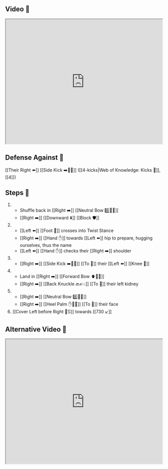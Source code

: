 ## Video 🎥

<iframe src="https://www.youtube.com/embed/IBxrzv2vB94" width="100%" height="400"></iframe>

## Defense Against 🤺

[[Their Right ⬅️]] [[Side Kick ➡️🦶💥]] ([[4-kicks|Web of Knowledge: Kicks 🦶]], [[4]])

## Steps 👣

1. - Shuffle back in [[Right ➡️]] [[Neutral Bow 0️⃣🧍‍♂️]]
    - [[Right ➡️]] [[Downward ⬇️]] [[Block 🛡️]]
2. - [[Left ⬅️]] [[Foot 🦶]] crosses into Twist Stance
    - [[Right ➡️]] [[Hand ✋]] towards [[Left ⬅️]] hip to prepare, hugging ourselves, thus the name
    - [[Left ⬅️]] [[Hand ✋]] checks their [[Right ➡️]] shoulder
3. - [[Right ➡️]] [[Side Kick ➡️🦶💥]] [[To 🎯]] their [[Left ⬅️]] [[Knee 🦵]]
4. - Land in [[Right ➡️]] [[Forward Bow ⬆️🧍‍♂️]]
    - [[Right ➡️]] [[Back Knuckle 🔙✊💥]] [[To 🎯]] their left kidney
5. - [[Right ➡️]] [[Neutral Bow 0️⃣🧍‍♂️]]
    - [[Right ➡️]] [[Heel Palm ✋🌴💥]] [[To 🎯]] their face
6. [[Cover Left before Right 🦶🔃]] towards [[730 ↙️]]

## Alternative Video 🎥

<iframe src="https://www.youtube.com/embed/Ydz8xVZSFH8?start=530" width="100%" height="400"></iframe>
